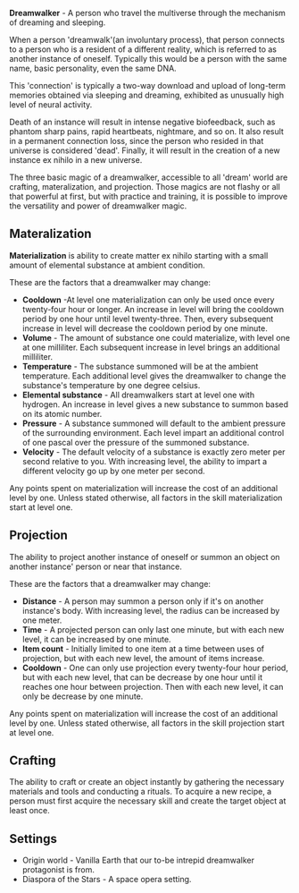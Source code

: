 **Dreamwalker** - A person who travel the multiverse through the mechanism of dreaming and sleeping.

When a person 'dreamwalk'(an involuntary process), that person connects to a person who is a resident of a different reality, which is referred to as another instance of oneself. Typically this would be a person with the same name, basic personality, even the same DNA.

This 'connection' is typically a two-way download and upload of long-term memories obtained via sleeping and dreaming, exhibited as unusually high level of neural activity.

Death of an instance will result in intense negative biofeedback, such as phantom sharp pains, rapid heartbeats, nightmare, and so on. It also result in a permanent connection loss, since the person who resided in that universe is considered 'dead'. Finally, it will result in the creation of a new instance ex nihilo in a new universe.

The three basic magic of a dreamwalker, accessible to all 'dream' world are crafting, materalization, and projection. Those magics are not flashy or all that powerful at first, but  with practice and training, it is possible to improve the versatility and power of dreamwalker magic.

## Materalization

**Materialization** is ability to create matter ex nihilo starting with a small amount of elemental substance at ambient condition.

These are the factors that a dreamwalker may change:

* **Cooldown** -At level one materialization can only be used once every twenty-four hour or longer. An increase in level will bring the cooldown period by one hour until level twenty-three. Then, every subsequent increase in level will decrease the cooldown period by one minute.
* **Volume** - The amount of substance one could materialize, with level one at one milliliter. Each subsequent increase in level brings an additional milliliter.
* **Temperature** - The substance summoned will be at the ambient temperature. Each additional level gives the dreamwalker to change the substance's temperature by one degree celsius.
* **Elemental substance** - All dreamwalkers start at level one with hydrogen. An increase in level gives a new substance to summon based on its atomic number.
* **Pressure** - A substance summoned will default to the ambient pressure of the surrounding environment. Each level impart an additional control of one pascal over the pressure of the summoned substance.
* **Velocity** - The default velocity of a substance is exactly zero meter per second relative to you. With increasing level, the ability to impart a different velocity go up by one meter per second.

Any points spent on materialization will increase the cost of an additional level by one. Unless stated otherwise, all factors in the skill materialization start at level one.

## Projection

The ability to project another instance of oneself or summon an object on another instance' person or near that instance.

These are the factors that a dreamwalker may change:

* **Distance** - A person may summon a person only if it's on another instance's body. With increasing level, the radius can be increased by one meter.
* **Time** - A projected person can only last one minute, but with each new level, it can be increased by one minute.
* **Item count** - Initially limited to one item at a time between uses of projection, but with each new level, the amount of items increase.
* **Cooldown** - One can only use projection every twenty-four hour period, but with each new level, that can be decrease by one hour until it reaches one hour between projection. Then with each new level, it can only be decrease by one minute.

Any points spent on materialization will increase the cost of an additional level by one. Unless stated otherwise, all factors in the skill projection start at level one.

## Crafting

The ability to craft or create an object instantly by gathering the necessary materials and tools and conducting a rituals. To acquire a new recipe, a person must first acquire the necessary skill and create the target object at least once.

## Settings

* Origin world - Vanilla Earth that our to-be intrepid dreamwalker protagonist is from.
* Diaspora of the Stars - A space opera setting.

